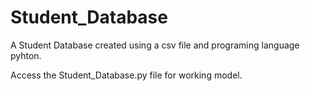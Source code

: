 # Student_Database
A Student Database created using a csv file and programing language pyhton.


Access the Student_Database.py file for working model.
